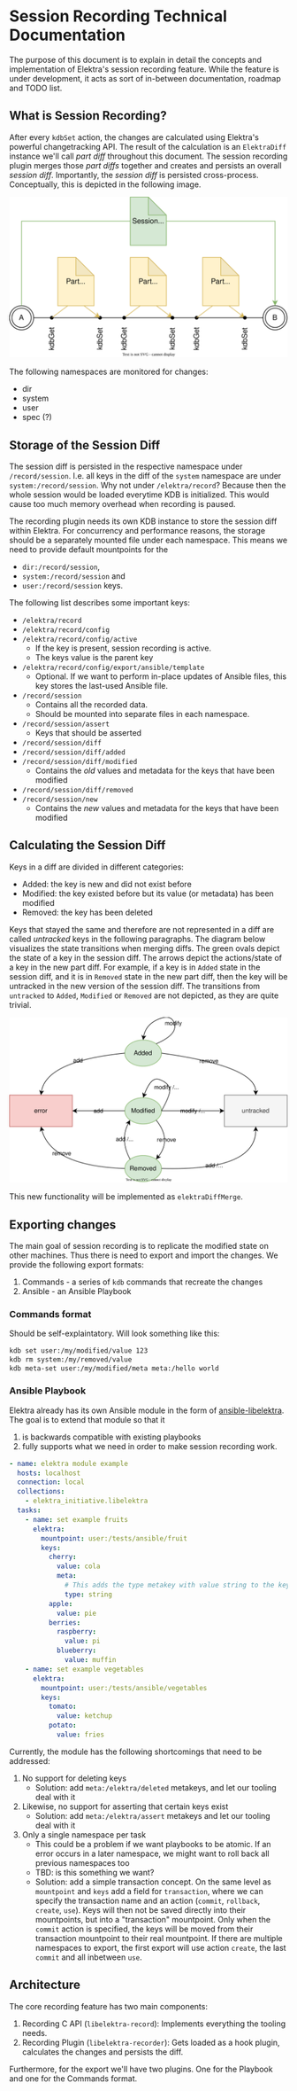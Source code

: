 # Session Recording Technical Documentation

The purpose of this document is to explain in detail the concepts and implementation of Elektra's session recording feature.
While the feature is under development, it acts as sort of in-between documentation, roadmap and TODO list.

## What is Session Recording?

After every `kdbSet` action, the changes are calculated using Elektra's powerful changetracking API.
The result of the calculation is an `ElektraDiff` instance we'll call _part diff_ throughout this document.
The session recording plugin merges those _part diffs_ together and creates and persists an overall _session diff_.
Importantly, the _session diff_ is persisted cross-process.
Conceptually, this is depicted in the following image.

![Session vs Part diff](../images/elektra-record/recording-part-diff.svg)

The following namespaces are monitored for changes:

- dir
- system
- user
- spec (?)

## Storage of the Session Diff

The session diff is persisted in the respective namespace under `/record/session`.
I.e. all keys in the diff of the `system` namespace are under `system:/record/session`.
Why not under `/elektra/record`? 
Because then the whole session would be loaded everytime KDB is initialized.
This would cause too much memory overhead when recording is paused.

The recording plugin needs its own KDB instance to store the session diff within Elektra.
For concurrency and performance reasons, the storage should be a separately mounted file under each namespace.
This means we need to provide default mountpoints for the

- `dir:/record/session`,
- `system:/record/session` and
- `user:/record/session`
  keys.

The following list describes some important keys:

- `/elektra/record`
- `/elektra/record/config`
- `/elektra/record/config/active`
  - If the key is present, session recording is active.
  - The keys value is the parent key
- `/elektra/record/config/export/ansible/template`
  - Optional. If we want to perform in-place updates of Ansible files, this key stores the last-used Ansible file.
- `/record/session`
  - Contains all the recorded data.
  - Should be mounted into separate files in each namespace.
- `/record/session/assert`
  - Keys that should be asserted
- `/record/session/diff`
- `/record/session/diff/added`
- `/record/session/diff/modified`
  - Contains the _old_ values and metadata for the keys that have been modified
- `/record/session/diff/removed`
- `/record/session/new`
  - Contains the _new_ values and metadata for the keys that have been modified

## Calculating the Session Diff

Keys in a diff are divided in different categories:

- Added: the key is new and did not exist before
- Modified: the key existed before but its value (or metadata) has been modified
- Removed: the key has been deleted

Keys that stayed the same and therefore are not represented in a diff are called _untracked_ keys in the following paragraphs.
The diagram below visualizes the state transitions when merging diffs.
The green ovals depict the state of a key in the session diff.
The arrows depict the actions/state of a key in the new part diff.
For example, if a key is in `Added` state in the session diff, and it is in `Removed` state in the new part diff, then the key will be untracked in the new version of the session diff.
The transitions from `untracked` to `Added`, `Modified` or `Removed` are not depicted, as they are quite trivial.

![Key states in recording](../images/elektra-record/recording-key-states.svg)

This new functionality will be implemented as `elektraDiffMerge`.

## Exporting changes

The main goal of session recording is to replicate the modified state on other machines.
Thus there is need to export and import the changes.
We provide the following export formats:

1. Commands - a series of `kdb` commands that recreate the changes
2. Ansible - an Ansible Playbook

### Commands format

Should be self-explaintatory. Will look something like this:

```
kdb set user:/my/modified/value 123
kdb rm system:/my/removed/value
kdb meta-set user:/my/modified/meta meta:/hello world
```

### Ansible Playbook

Elektra already has its own Ansible module in the form of [ansible-libelektra](https://github.com/ElektraInitiative/ansible-libelektra).
The goal is to extend that module so that it

1. is backwards compatible with existing playbooks
2. fully supports what we need in order to make session recording work.

```yaml
- name: elektra module example
  hosts: localhost
  connection: local
  collections:
    - elektra_initiative.libelektra
  tasks:
    - name: set example fruits
      elektra:
        mountpoint: user:/tests/ansible/fruit
        keys:
          cherry:
            value: cola
            meta:
              # This adds the type metakey with value string to the key /tests/ansible/fruit/cherry
              type: string
          apple:
            value: pie
          berries:
            raspberry:
              value: pi
            blueberry:
              value: muffin
    - name: set example vegetables
      elektra:
        mountpoint: user:/tests/ansible/vegetables
        keys:
          tomato:
            value: ketchup
          potato:
            value: fries
```

Currently, the module has the following shortcomings that need to be addressed:

1. No support for deleting keys
   - Solution: add `meta:/elektra/deleted` metakeys, and let our tooling deal with it
2. Likewise, no support for asserting that certain keys exist
   - Solution: add `meta:/elektra/assert` metakeys and let our tooling deal with it
3. Only a single namespace per task
   - This could be a problem if we want playbooks to be atomic.
     If an error occurs in a later namespace, we might want to roll back all previous namespaces too
   - TBD: is this something we want?
   - Solution: add a simple transaction concept.
     On the same level as `mountpoint` and `keys` add a field for `transaction`, where we can specify the transaction name and an action (`commit`, `rollback`, `create`, `use`).
     Keys will then not be saved directly into their mountpoints, but into a "transaction" mountpoint.
     Only when the `commit` action is specified, the keys will be moved from their transaction mountpoint to their real mountpoint.
     If there are multiple namespaces to export, the first export will use action `create`, the last `commit` and all inbetween `use`.

## Architecture

The core recording feature has two main components:

1. Recording C API (`libelektra-record`): Implements everything the tooling needs.
2. Recording Plugin (`libelektra-recorder`): Gets loaded as a hook plugin, calculates the changes and persists the diff.

Furthermore, for the export we'll have two plugins. One for the Playbook and one for the Commands format.
